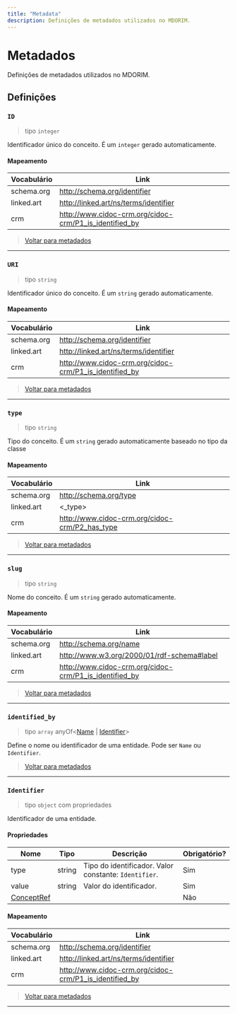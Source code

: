 ```yaml
---
title: "Metadata"
description: Definições de metadados utilizados no MDORIM.
---
```


# Metadados

Definições de metadados utilizados no MDORIM.

## Definições

### `ID`

> tipo `integer`

Identificador único do conceito. É um `integer` gerado automaticamente.

#### Mapeamento

| Vocabulário | Link |
| ----------- | ---- |
| schema.org | <http://schema.org/identifier> |
| linked.art | <http://linked.art/ns/terms/identifier> |
| crm | <http://www.cidoc-crm.org/cidoc-crm/P1_is_identified_by> |

> [Voltar para metadados](#metadados)

---

### `URI`

> tipo `string`

Identificador único do conceito. É um `string` gerado automaticamente.

#### Mapeamento

| Vocabulário | Link |
| ----------- | ---- |
| schema.org | <http://schema.org/identifier> |
| linked.art | <http://linked.art/ns/terms/identifier> |
| crm | <http://www.cidoc-crm.org/cidoc-crm/P1_is_identified_by> |

> [Voltar para metadados](#metadados)

---

### `type`

> tipo `string`

Tipo do conceito. É um `string` gerado automaticamente baseado no tipo da classe

#### Mapeamento

| Vocabulário | Link |
| ----------- | ---- |
| schema.org | <http://schema.org/type> |
| linked.art | <_type> |
| crm | <http://www.cidoc-crm.org/cidoc-crm/P2_has_type> |

> [Voltar para metadados](#metadados)

---

### `slug`

> tipo `string`

Nome do conceito. É um `string` gerado automaticamente.

#### Mapeamento

| Vocabulário | Link |
| ----------- | ---- |
| schema.org | <http://schema.org/name> |
| linked.art | <http://www.w3.org/2000/01/rdf-schema#label> |
| crm | <http://www.cidoc-crm.org/cidoc-crm/P1_is_identified_by> |

> [Voltar para metadados](#metadados)

---

### `identified_by`

> tipo `array` anyOf<[Name](#name) | [Identifier](#identifier)>

Define o nome ou identificador de uma entidade. Pode ser `Name` ou `Identifier`.

> [Voltar para metadados](#metadados)

---

### `Identifier`

> tipo `object` com propriedades

Identificador de uma entidade.

#### Propriedades

| Nome | Tipo | Descrição | Obrigatório? |
| ---- | ---- | --------- | ------------ |
| type | string | Tipo do identificador. Valor constante: `Identifier`. | Sim |
| value | string | Valor do identificador. | Sim |
| [ConceptRef](./concept.md#conceptref) |  |  | Não |

#### Mapeamento

| Vocabulário | Link |
| ----------- | ---- |
| schema.org | <http://schema.org/identifier> |
| linked.art | <http://linked.art/ns/terms/identifier> |
| crm | <http://www.cidoc-crm.org/cidoc-crm/P1_is_identified_by> |

> [Voltar para metadados](#metadados)

---